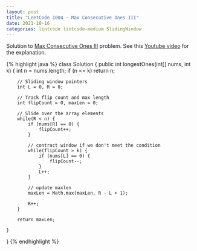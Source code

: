 ```yaml
---
layout: post
title: "LeetCode 1004 · Max Consecutive Ones III"
date: 2021-10-16
categories: lintcode lintcode-medium SlidingWindow
---
```


Solution to [Max Consecutive Ones III][leetcode] problem. See this [Youtube video][video] for the explanation.

{% highlight java %}
class Solution {
    public int longestOnes(int[] nums, int k) {
        int n = nums.length;
        if (n <= k) return n;
        
        // Sliding window pointers
        int L = 0, R = 0;

        // Track flip count and max length
        int flipCount = 0, maxLen = 0;

        // Slide over the array elements
        while(R < n) {
            if (nums[R] == 0) {
                flipCount++;
            }

            // contract window if we don't meet the condition
            while(flipCount > k) {
                if (nums[L] == 0) {
                    flipCount--;
                }
                L++;
            }

            // update maxlen
            maxLen = Math.max(maxLen, R - L + 1);

            R++;
        }

        return maxLen;

    }
}
{% endhighlight %}

[leetcode]: https://leetcode.com/problems/max-consecutive-ones-iii/
[video]: https://www.youtube.com/watch?v=ROuOZongV6I
